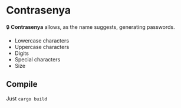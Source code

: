 # Contrasenya
🔒 **Contrasenya** allows, as the name suggests, generating passwords.

- Lowercase characters
- Uppercase characters
- Digits
- Special characters
- Size

## Compile

Just `cargo build`
